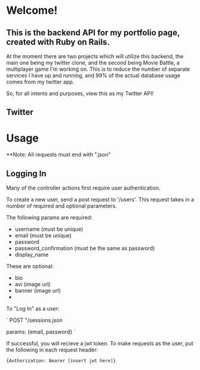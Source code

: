 # Welcome!

## This is the backend API for my portfolio page, created with Ruby on Rails.
At the moment there are two projects which will utilize this backend, the main one being my twitter clone, 
and the second being Movie Battle, a multiplayer game I'm working on. This is to reduce the number of separate services I have up and running,
and 99% of the actual database usage comes from my twitter app.

So, for all intents and purposes, view this as my Twitter API!


## Twitter


# Usage

**Note: All requests must end with ".json"


## Logging In
Many of the controller actions first require user authentication. 

To create a new user, send a post request to '/users'.
This request takes in a number of required and optional parameters.

The following params are required:
- username (must be unique)
- email (must be unique)
- password
- password_confirmation (must be the same as password)
- display_name

These are optional:
- bio
- avi (image url)
- banner (image url)
- 

To "Log In" as a user:

` POST "/sessions.json

params: {email, password} `

If successful, you will recieve a jwt token.
To make requests as the user, put the following in each request header:

`{Authorization: Bearer [insert jwt here]} `







